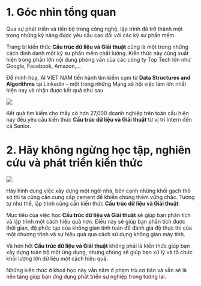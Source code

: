 # 1. Góc nhìn tổng quan

Qua sự phát triển và tiến bộ trong công nghệ, lập trình đã trở thành một trong những kỹ năng được yêu cầu cao đối với các kỹ sư phần mềm. 

Trang bị kiến thức **Cấu trúc dữ liệu và Giải thuật** cũng là một trong những cách định danh một kỹ sư phần mềm chất lượng. Kiến thức này cũng xuất hiện trong phần lớn nội dung phỏng vấn của các công ty Top Tech lớn như Google, Facebook, Amazon,... 

Để minh hoạ, AI VIET NAM tiến hành tìm kiếm cụm từ **Data Structures and Algorithms** tại Linkedln - một trong những Mạng xã hội việc làm lớn nhất hiện nay và nhận được kết quả như sau.

![](https://i.imgur.com/zhH72Dm.png?1)

Kết quả tìm kiếm cho thấy có hơn 27,000 doanh nghiệp trên toàn cầu hiện nay đều yêu cầu kiến thức **Cấu trúc dữ liệu và Giải thuật** từ vị trí Intern đến cả Senior.

# 2. Hãy không ngừng học tập, nghiên cứu và phát triển kiến thức

![](https://i.imgur.com/29Z5E3B.jpg)

Hãy hình dung việc xây dựng một ngôi nhà, bên cạnh những khối gạch thô sơ thì ta cũng cần cung cấp cement để khiến chúng thêm vững chắc. Tương tự như thế, lập trình cũng cần kiến thức **Cấu trúc dữ liệu và Giải thuật**.

Mục tiêu của việc học **Cấu trúc dữ liệu và Giải thuật** sẽ giúp bạn phân tích và lập trình một cách hiệu quả hơn. Điều này sẽ giúp bạn phân tích được thời gian, độ phức tạp của không gian tính toán để đánh giá độ thực thi của một chương trình và sự hiệu quả qua cách sử dụng không gian máy tính.

Và hơn hết **Cấu trúc dữ liệu và Giải thuật** không phải là kiến thức giúp bạn xây dựng toàn bộ một ứng dụng, nhưng chúng sẽ giúp bạn xử lý và tổ chức khối lượng lớn dữ liệu một cách hiệu quả.

Những kiến thức ở khoá học này vẫn nằm ở phạm trù cơ bản và vẫn sẽ là nền tảng giúp bạn ứng dụng phát triển sự nghiệp trong tương lai. 
